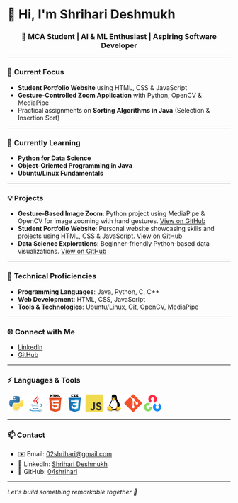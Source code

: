 # 👋 Hi, I'm **Shrihari Deshmukh**

<h3 align="center">🚀 MCA Student | AI & ML Enthusiast | Aspiring Software Developer</h3>

---

### 🔭 **Current Focus**
- **Student Portfolio Website** using HTML, CSS & JavaScript
- **Gesture-Controlled Zoom Application** with Python, OpenCV & MediaPipe
- Practical assignments on **Sorting Algorithms in Java** (Selection & Insertion Sort)

---

### 🌱 **Currently Learning**
- **Python for Data Science**
- **Object-Oriented Programming in Java**
- **Ubuntu/Linux Fundamentals**

---

### 💡 **Projects**
- **Gesture-Based Image Zoom**: Python project using MediaPipe & OpenCV for image zooming with hand gestures. [View on GitHub](#)
- **Student Portfolio Website**: Personal website showcasing skills and projects using HTML, CSS & JavaScript. [View on GitHub](#)
- **Data Science Explorations**: Beginner-friendly Python-based data visualizations. [View on GitHub](#)

---

### 💬 **Technical Proficiencies**
- **Programming Languages**: Java, Python, C, C++
- **Web Development**: HTML, CSS, JavaScript
- **Tools & Technologies**: Ubuntu/Linux, Git, OpenCV, MediaPipe

---

### 🌐 **Connect with Me**
- [LinkedIn](https://www.linkedin.com/in/shrihari-deshmukh-45051b31a)
- [GitHub](https://github.com/04shrihari)

---

### ⚡ **Languages & Tools**
<p>
  <img src="https://raw.githubusercontent.com/devicons/devicon/master/icons/python/python-original.svg" alt="Python" width="40" height="40"/>
  <img src="https://raw.githubusercontent.com/devicons/devicon/master/icons/java/java-original.svg" alt="Java" width="40" height="40"/>
  <img src="https://raw.githubusercontent.com/devicons/devicon/master/icons/html5/html5-original-wordmark.svg" alt="HTML5" width="40" height="40"/>
  <img src="https://raw.githubusercontent.com/devicons/devicon/master/icons/css3/css3-original-wordmark.svg" alt="CSS3" width="40" height="40"/>
  <img src="https://raw.githubusercontent.com/devicons/devicon/master/icons/javascript/javascript-original.svg" alt="JavaScript" width="40" height="40"/>
  <img src="https://raw.githubusercontent.com/devicons/devicon/master/icons/linux/linux-original.svg" alt="Linux" width="40" height="40"/>
  <img src="https://raw.githubusercontent.com/devicons/devicon/master/icons/git/git-original.svg" alt="Git" width="40" height="40"/>
  <img src="https://raw.githubusercontent.com/devicons/devicon/master/icons/opencv/opencv-original.svg" alt="OpenCV" width="40" height="40"/>
</p>

---

### 📫 **Contact**
- ✉️ Email: [02shrihari@gmail.com](mailto:02shrihari@gmail.com)
- 💼 LinkedIn: [Shrihari Deshmukh](https://www.linkedin.com/in/shrihari-deshmukh-45051b31a)
- 🏢 GitHub: [04shrihari](https://github.com/04shrihari)

---

*Let's build something remarkable together 🚀*


